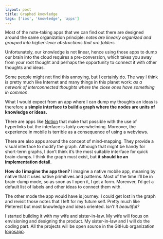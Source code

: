 ```yaml
---
layout: post
title: Graphed knowledge
tags: ['ios', 'knowledge', 'apps']
---
```


Most of the note-taking apps that we can find out there are designed around the same organization principle: _notes are linearly organized and grouped into higher-lever abstractions that are folders._

Unfortunately, our knowledge is not linear, hence using those apps to dump our brain into the cloud requires a pre-conversion, which takes you away from your root thought and perhaps the opportunity to connect it with other thoughts and ideas.

Some people might not find this annoying, but I certainly do. The way I think is pretty much like Internet and many things in this planet work: _as a network of interconnected thoughts where the close ones have something in common_.

What I would expect from an app where I can dump my thoughts an ideas is therefore a **simple interface to build a graph where the nodes are units of knowledge or ideas.**

There are apps like [Notion](https://notion.so) that make that possible with the use of hyperlinks but the interface is fairly overwhelming. Moreover, the experience in mobile is terrible as a consequence of using a webviews.

There are also apps around the concept of mind-mapping. They provide a visual interface to modify the graph. Although that might be handy for short-term graphs, I don’t think it’s the most suitable interface for quick brain-dumps. I think the graph must exist, but **it should be an implementation detail.**

**How do I imagine the app then?** I imagine a native mobile app, meaning by native that it uses native primitives and patterns. Most of the time I’ll be in brain-dump mode, so as soon as I open it, I get a form. Moreover, I’d get a default list of labels and other ideas to connect them with.

The other mode the app would have is journey. I could get lost in the graph and revisit those notes that I left for my future self. Pretty much like Pinterest but most knowledge and ideas oriented. _Isn’t it beautiful?_

I started building it with my wife and sister-in-law. My wife will focus on envisioning and designing the product. My sister-in-law and I will do the coding part. All the projects will be open source in the GitHub organization [logosapp](https://github.com/logosapp).
